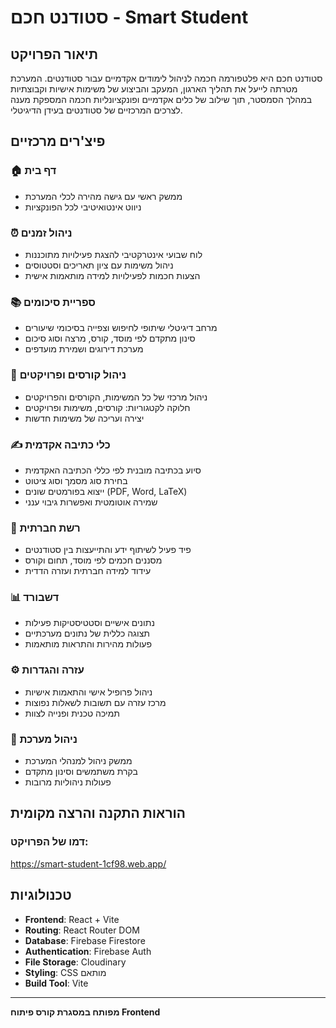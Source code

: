 # סטודנט חכם - Smart Student

## תיאור הפרויקט
סטודנט חכם היא פלטפורמה חכמה לניהול לימודים אקדמיים עבור סטודנטים. המערכת מטרתה לייעל את תהליך הארגון, המעקב והביצוע של משימות אישיות וקבוצתיות במהלך הסמסטר, תוך שילוב של כלים אקדמיים ופונקציונליות חכמה המספקת מענה לצרכים המרכזיים של סטודנטים בעידן הדיגיטלי.

## פיצ'רים מרכזיים

### 🏠 דף בית
* ממשק ראשי עם גישה מהירה לכלי המערכת
* ניווט אינטואיטיבי לכל הפונקציות

### ⏰ ניהול זמנים
* לוח שבועי אינטרקטיבי להצגת פעילויות מתוכננות
* ניהול משימות עם ציון תאריכים וסטטוסים
* הצעות חכמות לפעילויות למידה מותאמות אישית

### 📚 ספריית סיכומים
* מרחב דיגיטלי שיתופי לחיפוש וצפייה בסיכומי שיעורים
* סינון מתקדם לפי מוסד, קורס, מרצה וסוג סיכום
* מערכת דירוגים ושמירת מועדפים

### 📝 ניהול קורסים ופרויקטים
* ניהול מרכזי של כל המשימות, הקורסים והפרויקטים
* חלוקה לקטגוריות: קורסים, משימות ופרויקטים
* יצירה ועריכה של משימות חדשות

### ✍️ כלי כתיבה אקדמית
* סיוע בכתיבה מובנית לפי כללי הכתיבה האקדמית
* בחירת סוג מסמך וסוג ציטוט
* ייצוא בפורמטים שונים (PDF, Word, LaTeX)
* שמירה אוטומטית ואפשרות גיבוי ענני

### 👥 רשת חברתית
* פיד פעיל לשיתוף ידע והתייעצות בין סטודנטים
* מסננים חכמים לפי מוסד, תחום וקורס
* עידוד למידה חברתית ועזרה הדדית

### 📊 דשבורד
* נתונים אישיים וסטטיסטיקות פעילות
* תצוגה כללית של נתונים מערכתיים
* פעולות מהירות והתראות מותאמות

### ⚙️ עזרה והגדרות
* ניהול פרופיל אישי והתאמות אישיות
* מרכז עזרה עם תשובות לשאלות נפוצות
* תמיכה טכנית ופנייה לצוות

### 🔧 ניהול מערכת
* ממשק ניהול למנהלי המערכת
* בקרת משתמשים וסינון מתקדם
* פעולות ניהוליות מרובות

## הוראות התקנה והרצה מקומית

### דמו של הפרויקט:
https://smart-student-1cf98.web.app/
## טכנולוגיות

* **Frontend**: React + Vite
* **Routing**: React Router DOM
* **Database**: Firebase Firestore
* **Authentication**: Firebase Auth
* **File Storage**: Cloudinary
* **Styling**: CSS מותאם
* **Build Tool**: Vite

---

**מפותח במסגרת קורס פיתוח Frontend**  
